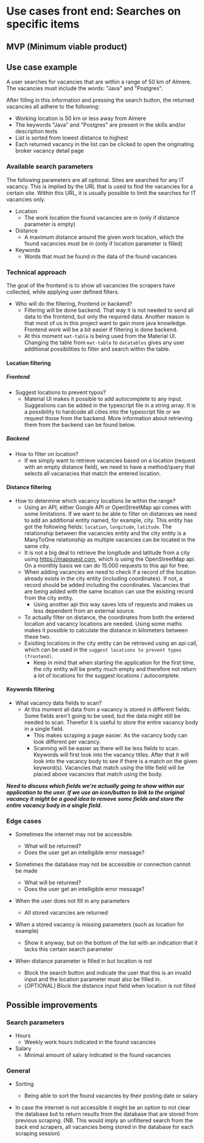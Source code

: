 # Use cases front end: Searches on specific items

## MVP (Minimum viable product)

## Use case example

A user searches for vacancies that are within a range of 50 km of Almere. The vacancies must include the words: "Java" and "Postgres".

After filling in this information and pressing the search button, the returned vacancies all adhere to the following:
- Working location is 50 km or less away from Almere
- The keywords "Java" and "Postgres" are present in the skills and/or description texts
- List is sorted from lowest distance to highest
- Each returned vacancy in the list can be clicked to open the originating broker vacancy detail page

### Available search parameters
The following parameters are all optional. 
Sites are searched for any IT vacancy. This is implied by the URL that is used to find the vacancies for a certain site.
Within this URL, it is usually possible to limit the searches for IT vacancies only.

- Location
    - The work location the found vacancies are in (only if distance parameter is empty)
- Distance
    - A maximum distance around the given work location, which the found vacancies must be in (only if location parameter is filled)
- Keywords
    - Words that must be found in the data of the found vacancies

### Technical approach
The goal of the frontend is to show all vacancies the scrapers have collected, while applying user defined filters.

- Who will do the filtering, frontend or backend?
    - Filtering will be done backend. That way it is not needed to send all data to the frontend, but only the required data.
    Another reason is that most of us in this project want to gain more java knowledge. 
    Frontend work will be a bit easier if filtering is done backend.
    - At this moment `mat-table` is being used from the Material UI. Changing the table from `mat-table` to `datatables` gives any user additional possibilities to filter and search within the table.


#### Location filtering

##### Frontend
- Suggest locations to prevent typos?
    - Material UI makes it possible to add autocomplete to any input. Suggestions can be added in the typescript file in a string array. It is a possibility to hardcode all cities into the typescript file or we request those from the backend. More information about retrieving them from the backend can be found below. 

##### Backend
- How to filter on location?
    - If we simply want to retrieve vacancies based on a location (request with an empty distance field), we need to have a method/query that selects all vacanacies that match the entered location.

#### Distance filtering
- How to determine which vacancy locations lie within the range?
    - Using an API, either Google API or OpenStreetMap api comes with some limitations. If we want to be able to filter on distances we need to add an additional entity named, for example, city. This entity has got the following fields: `location`, `longitude`, `latitude`. The relationship between the vacancies entity and the city entity is a ManyToOne relationship as multiple vacancies can be located in the same city.
    - It is not a big deal to retrieve the longitude and latitude from a city using https://mapquest.com, which is using the OpenStreetMap api. On a monthly basis we can do 15.000 requests to this api for free.
    - When adding vacancies we need to check if a record of the location already exists in the city entity (including coordinates). If not, a record should be added including the coordinates. Vacancies that are being added with the same location can use the existing record from the city entity.
        - Using another api this way saves lots of requests and makes us less dependent from an external source.
    - To actually filter on distance, the coordinates from both the entered location and vacancy locations are needed. Using some maths makes it possible to calculate the distance in kilometers between these two.
    - Exisiting locations in the city entity can be retrieved using an api call, which can be used in the `suggest locations to prevent typos (frontend)`.
        - Keep in mind that when starting the application for the first time, the city entity will be pretty much empty and therefore not return a lot of locations for the suggest locations / autocomplete.

#### Keywords filtering
- What vacancy data fields to scan?
    - At this moment all data from a vacancy is stored in different fields. Some fields aren't going to be used, but the data might still be needed to scan. Therefor it is useful to store the entire vacancy body in a single field.
        - This makes scraping a page easier. As the vacancy body can look different per vacancy.
        - Scanning will be easier as there will be less fields to scan.
    Keywords will first look into the vacancy titles. After that it will look into the vacancy body to see if there is a match on the given keyword(s). Vacancies that match using the title field will be placed above vacancies that match using the body.
    
**_Need to discuss which fields we're actually going to show within our application to the user. If we use an icon/button to link to the original vacancy it might be a good idea to remove some fields and store the entire vacancy body in a single field._**

### Edge cases
- Sometimes the internet may not be accessible. 
   - What will be returned? 
   - Does the user get an intelligible error message?
   
 - Sometimes the database may not be accessible or connection cannot be made
   - What will be returned? 
   - Does the user get an intelligible error message?

- When the user does not fill in any parameters
    - All stored vacancies are returned

- When a stored vacancy is missing parameters (such as location for example)
    - Show it anyway, but on the bottom of the list with an indication that it lacks this certain search parameter

- When distance parameter is filled in but location is not
    - Block the search button and indicate the user that this is an invalid input and the location parameter must also be filled in.
    - [OPTIONAL] Block the distance input field when location is not filled

## Possible improvements

### Search parameters

- Hours
    - Weekly work hours indicated in the found vacancies
- Salary
    - Minimal amount of salary indicated in the found vacancies
    
### General

- Sorting
    - Being able to sort the found vacancies by their posting date or salary

- In case the internet is not accessible it might be an option to not clear the database but to return results from the database that are stored from previous scraping. (NB. This would imply an unfiltered search from the back end scrapers, all vacancies being stored in the database for each scraping session)



